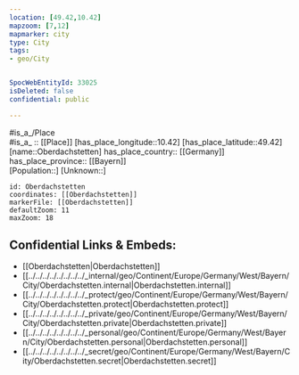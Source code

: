 ```yaml
---
location: [49.42,10.42] 
mapzoom: [7,12] 
mapmarker: city 
type: City
tags:
- geo/City


SpocWebEntityId: 33025
isDeleted: false
confidential: public

---
```

#is_a_/Place  
#is_a_ :: [[Place]] 
[has_place_longitude::10.42] 
[has_place_latitude::49.42] 
[name::Oberdachstetten] 
has_place_country:: [[Germany]]  
has_place_province:: [[Bayern]]  
[Population::] 
[Unknown::] 


```leaflet
id: Oberdachstetten
coordinates: [[Oberdachstetten]] 
markerFile: [[Oberdachstetten]] 
defaultZoom: 11 
maxZoom: 18
```


## Confidential Links & Embeds: 
- [[Oberdachstetten|Oberdachstetten]]  
- [[../../../../../../../../_internal/geo/Continent/Europe/Germany/West/Bayern/City/Oberdachstetten.internal|Oberdachstetten.internal]] 
- [[../../../../../../../../_protect/geo/Continent/Europe/Germany/West/Bayern/City/Oberdachstetten.protect|Oberdachstetten.protect]] 
- [[../../../../../../../../_private/geo/Continent/Europe/Germany/West/Bayern/City/Oberdachstetten.private|Oberdachstetten.private]] 
- [[../../../../../../../../_personal/geo/Continent/Europe/Germany/West/Bayern/City/Oberdachstetten.personal|Oberdachstetten.personal]] 
- [[../../../../../../../../_secret/geo/Continent/Europe/Germany/West/Bayern/City/Oberdachstetten.secret|Oberdachstetten.secret]] 

